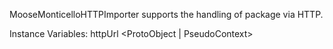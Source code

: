 MooseMonticelloHTTPImporter supports the handling of package via HTTP.

Instance Variables:
	httpUrl	<ProtoObject | PseudoContext>